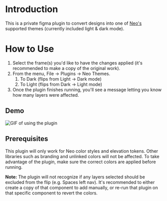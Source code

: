 # Introduction
This is a private figma plugin to convert designs into one of [Neo's](https://design.avayacloud.com) supported themes (currently included light & dark mode).

# How to Use
1. Select the frame(s) you'd like to have the changes applied (it's recommended to make a copy of the original work).
2. From the menu, File -> Plugins -> Neo Themes.
    1. To Dark (flips from Light -> Dark mode)
    2. To Light (flips from Dark -> Light mode)
3. Once the plugin finishes running, you'll see a message letting you know how many layers were affected.

## Demo
![GIF of using the plugin](https://github.com/shantsis/Neo-Themes/blob/main/demo.gif)

## Prerequisites
This plugin will only work for Neo color styles and elevation tokens. Other libraries such as branding and unlinked colors will not be affected. To take advantage of the plugin, make sure the correct colors are applied before running.

**Note:** The plugin will not recognize if any layers selected should be excluded from the flip (e.g. Spaces left nav). It's recommended to either create a copy of that component to add manually, or re-run that plugin on that specific component to revert the colors.
